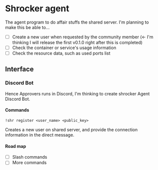 # Shrocker agent

The agent program to do affair stuffs the shared server. I'm planning to make this be able to...

- [ ] Create a new user when requested by the community member (← I'm thinking I will release the first v0.1.0 right after this is completed)
- [ ] Check the container or service's usage information
- [ ] Check the resource data, such as used ports list

## Interface

### Discord Bot

Hence Approvers runs in Discord, I'm thinking to create shrocker Agent Discord Bot.

#### Commands

```
!shr register <user_name> <public_key>
```

Creates a new user on shared server, and provide the connection information in the direct message.

#### Road map

- [ ] Slash commands
- [ ] More commands

